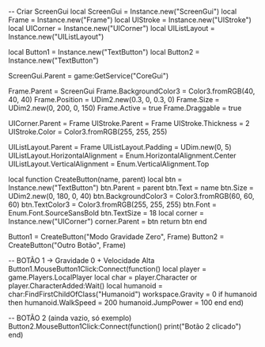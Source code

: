 -- Criar ScreenGui
local ScreenGui = Instance.new("ScreenGui")
local Frame = Instance.new("Frame")
local UIStroke = Instance.new("UIStroke")
local UICorner = Instance.new("UICorner")
local UIListLayout = Instance.new("UIListLayout")

local Button1 = Instance.new("TextButton")
local Button2 = Instance.new("TextButton")

ScreenGui.Parent = game:GetService("CoreGui")

Frame.Parent = ScreenGui
Frame.BackgroundColor3 = Color3.fromRGB(40, 40, 40)
Frame.Position = UDim2.new(0.3, 0, 0.3, 0)
Frame.Size = UDim2.new(0, 200, 0, 150)
Frame.Active = true
Frame.Draggable = true

UICorner.Parent = Frame
UIStroke.Parent = Frame
UIStroke.Thickness = 2
UIStroke.Color = Color3.fromRGB(255, 255, 255)

UIListLayout.Parent = Frame
UIListLayout.Padding = UDim.new(0, 5)
UIListLayout.HorizontalAlignment = Enum.HorizontalAlignment.Center
UIListLayout.VerticalAlignment = Enum.VerticalAlignment.Top

local function CreateButton(name, parent)
    local btn = Instance.new("TextButton")
    btn.Parent = parent
    btn.Text = name
    btn.Size = UDim2.new(0, 180, 0, 40)
    btn.BackgroundColor3 = Color3.fromRGB(60, 60, 60)
    btn.TextColor3 = Color3.fromRGB(255, 255, 255)
    btn.Font = Enum.Font.SourceSansBold
    btn.TextSize = 18
    local corner = Instance.new("UICorner")
    corner.Parent = btn
    return btn
end

Button1 = CreateButton("Modo Gravidade Zero", Frame)
Button2 = CreateButton("Outro Botão", Frame)

-- BOTÃO 1 → Gravidade 0 + Velocidade Alta
Button1.MouseButton1Click:Connect(function()
    local player = game.Players.LocalPlayer
    local char = player.Character or player.CharacterAdded:Wait()
    local humanoid = char:FindFirstChildOfClass("Humanoid")
    workspace.Gravity = 0
    if humanoid then
        humanoid.WalkSpeed = 200
        humanoid.JumpPower = 100
    end
end)

-- BOTÃO 2 (ainda vazio, só exemplo)
Button2.MouseButton1Click:Connect(function()
    print("Botão 2 clicado")
end)
